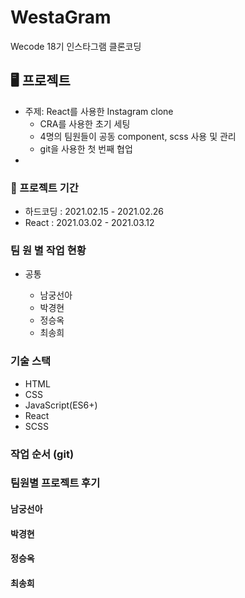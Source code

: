 # WestaGram

Wecode 18기 인스타그램 클론코딩

## 🖥 프로젝트
- 주제: React를 사용한 Instagram clone
  - CRA를 사용한 초기 세팅
  - 4명의 팀원들이 공동 component, scss 사용 및 관리
  - git을 사용한 첫 번째 협업
- 
### 📅 프로젝트 기간

- 하드코딩 : 2021.02.15 - 2021.02.26
- React : 2021.03.02 - 2021.03.12


### 팀 원 별 작업 현황

- 공통

  - 남궁선아
  - 박경현
  - 정승옥
  - 최송희

###  기술 스택

- HTML
- CSS
- JavaScript(ES6+)
- React
- SCSS

###  작업 순서 (git)



### 팀원별 프로젝트 후기
#### 남궁선아
#### 박경현
#### 정승옥
#### 최송희
